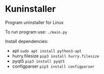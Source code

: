 # Kuninstaller
Program uninstaller for Linux

To run program use:
<code>./main.py</code>

Install dependencies:
* apt
<code>sudo apt install python3-apt</code>
* hurry.filesize
<code>pip3 install hurry.filesize</code>
* pyqt5
<code>pip3 install pyqt5</code>
* configparser
<code>pip3 install configparser</code>

